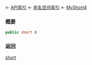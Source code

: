 ← [API索引](Api-Index) ← [命名空间索引](Namespace-Index) ← [MyShort4](VRageMath.MyShort4)

### 概要

```csharp
public short X
```

### 返回

[short](https://docs.microsoft.com/en-us/dotnet/api/System.Int16?view=netframework-4.6)

